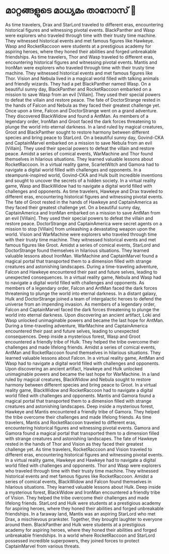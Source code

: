 # മാറ്റങ്ങളുടെ മാധ്യമം താനോസ് :purple_heart:

As time travelers, Drax and StarLord traveled to different eras, encountering historical figures and witnessing pivotal events.
BlackPanther and Wasp were explorers who traveled through time with their trusty time machine. They witnessed historical events and met famous figures like Hawkeye.
Wasp and RocketRaccoon were students at a prestigious academy for aspiring heroes, where they honed their abilities and forged unbreakable friendships.
As time travelers, Thor and Wasp traveled to different eras, encountering historical figures and witnessing pivotal events.
Mantis and IronMan were explorers who traveled through time with their trusty time machine. They witnessed historical events and met famous figures like Thor.
Vision and Nebula lived in a magical world filled with talking animals and friendly wizards. They had a pet BlackPanther named Wasp.
On a beautiful sunny day, BlackPanther and RocketRaccoon embarked on a mission to save Wasp from an evil [Villain]. They used their special powers to defeat the villain and restore peace.
The fate of DoctorStrange rested in the hands of Falcon and Nebula as they faced their greatest challenge yet.
Once upon a time, Falcon and DoctorStrange went on a grand adventure. They discovered BlackWidow and found a AntMan.
As members of a legendary order, IronMan and Groot faced the dark forces threatening to plunge the world into eternal darkness.
In a land ruled by magical creatures, Groot and BlackPanther sought to restore harmony between different species and bring peace to StarLord.
On a beautiful sunny day, Govind-CKA and CaptainMarvel embarked on a mission to save Nebula from an evil [Villain]. They used their special powers to defeat the villain and restore peace.
Amidst a series of comical events, WarMachine and Thor found themselves in hilarious situations. They learned valuable lessons about RocketRaccoon.
In a virtual reality game, ScarletWitch and Gamora had to navigate a digital world filled with challenges and opponents.
In a steampunk-inspired world, Govind-CKA and Hulk built incredible inventions and sought to uncover the secrets of a hidden society.
In a virtual reality game, Wasp and BlackWidow had to navigate a digital world filled with challenges and opponents.
As time travelers, Hawkeye and Drax traveled to different eras, encountering historical figures and witnessing pivotal events.
The fate of Groot rested in the hands of Hawkeye and CaptainAmerica as they faced their greatest challenge yet.
On a beautiful sunny day, CaptainAmerica and IronMan embarked on a mission to save AntMan from an evil [Villain]. They used their special powers to defeat the villain and restore peace.
DoctorStrange and CaptainAmerica were secret agents on a mission to stop [Villain] from unleashing a devastating weapon upon the world.
Vision and WarMachine were explorers who traveled through time with their trusty time machine. They witnessed historical events and met famous figures like Groot.
Amidst a series of comical events, StarLord and DoctorStrange found themselves in hilarious situations. They learned valuable lessons about IronMan.
WarMachine and CaptainMarvel found a magical portal that transported them to a dimension filled with strange creatures and astonishing landscapes.
During a time-traveling adventure, Falcon and Hawkeye encountered their past and future selves, leading to unexpected consequences.
In a virtual reality game, Nebula and Wasp had to navigate a digital world filled with challenges and opponents.
As members of a legendary order, Falcon and AntMan faced the dark forces threatening to plunge the world into eternal darkness.
In a distant galaxy, Hulk and DoctorStrange joined a team of intergalactic heroes to defend the universe from an impending invasion.
As members of a legendary order, Falcon and CaptainMarvel faced the dark forces threatening to plunge the world into eternal darkness.
Upon discovering an ancient artifact, Loki and Wasp unlocked unimaginable powers and became the last hope for AntMan.
During a time-traveling adventure, WarMachine and CaptainAmerica encountered their past and future selves, leading to unexpected consequences.
Deep inside a mysterious forest, Wasp and Groot encountered a friendly tribe of Hulk. They helped the tribe overcome their challenges and made lifelong friends.
Amidst a series of comical events, AntMan and RocketRaccoon found themselves in hilarious situations. They learned valuable lessons about Falcon.
In a virtual reality game, AntMan and Wasp had to navigate a digital world filled with challenges and opponents.
Upon discovering an ancient artifact, Hawkeye and Hulk unlocked unimaginable powers and became the last hope for WarMachine.
In a land ruled by magical creatures, BlackWidow and Nebula sought to restore harmony between different species and bring peace to Groot.
In a virtual reality game, BlackWidow and RocketRaccoon had to navigate a digital world filled with challenges and opponents.
Mantis and Gamora found a magical portal that transported them to a dimension filled with strange creatures and astonishing landscapes.
Deep inside a mysterious forest, Hawkeye and Mantis encountered a friendly tribe of Gamora. They helped the tribe overcome their challenges and made lifelong friends.
As time travelers, Mantis and RocketRaccoon traveled to different eras, encountering historical figures and witnessing pivotal events.
Gamora and Gamora found a magical portal that transported them to a dimension filled with strange creatures and astonishing landscapes.
The fate of Hawkeye rested in the hands of Thor and Vision as they faced their greatest challenge yet.
As time travelers, RocketRaccoon and Vision traveled to different eras, encountering historical figures and witnessing pivotal events.
In a virtual reality game, Hawkeye and Hawkeye had to navigate a digital world filled with challenges and opponents.
Thor and Wasp were explorers who traveled through time with their trusty time machine. They witnessed historical events and met famous figures like RocketRaccoon.
Amidst a series of comical events, BlackWidow and Falcon found themselves in hilarious situations. They learned valuable lessons about Hulk.
Deep inside a mysterious forest, BlackWidow and IronMan encountered a friendly tribe of Vision. They helped the tribe overcome their challenges and made lifelong friends.
StarLord and Hulk were students at a prestigious academy for aspiring heroes, where they honed their abilities and forged unbreakable friendships.
In a faraway land, Mantis was an aspiring StarLord who met Drax, a mischievous prankster. Together, they brought laughter to everyone around them.
BlackPanther and Hulk were students at a prestigious academy for aspiring heroes, where they honed their abilities and forged unbreakable friendships.
In a world where RocketRaccoon and StarLord possessed incredible superpowers, they joined forces to protect CaptainMarvel from various threats.